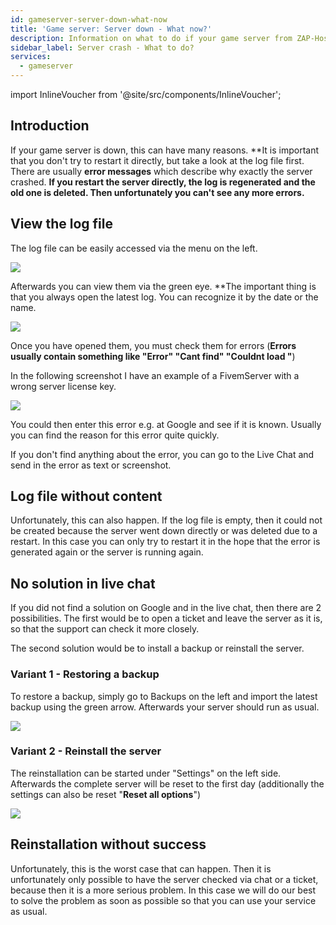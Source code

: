 ```yaml
---
id: gameserver-server-down-what-now
title: 'Game server: Server down - What now?'
description: Information on what to do if your game server from ZAP-Hosting has crashed or is down 
sidebar_label: Server crash - What to do?
services:
  - gameserver
---
```


import InlineVoucher from '@site/src/components/InlineVoucher';

## Introduction

If your game server is down, this can have many reasons. **It is important that you don't try to restart it directly, but take a look at the log file first. There are usually **error messages** which describe why exactly the server crashed. **If you restart the server directly, the log is regenerated and the old one is deleted. Then unfortunately you can't see any more errors.**

<InlineVoucher />

## View the log file

The log file can be easily accessed via the menu on the left.

![](https://screensaver01.zap-hosting.com/index.php/s/rTMjGQPGoijMCXQ/preview)

Afterwards you can view them via the green eye. **The important thing is that you always open the latest log.
You can recognize it by the date or the name.

![](https://screensaver01.zap-hosting.com/index.php/s/Hc4cYQSj3c9Enpi/preview)

Once you have opened them, you must check them for errors (**Errors usually contain something like "Error" "Cant find" "Couldnt load "**)

In the following screenshot I have an example of a FivemServer with a wrong server license key.

![](https://screensaver01.zap-hosting.com/index.php/s/pAwzNkHZBTtHds9/preview)

You could then enter this error e.g. at Google and see if it is known. Usually you can find the reason for this error quite quickly.

If you don't find anything about the error, you can go to the Live Chat and send in the error as text or screenshot.

## Log file without content

Unfortunately, this can also happen. If the log file is empty, then it could not be created because the server went down directly or was deleted due to a restart. In this case you can only try to restart it in the hope that the error is generated again or the server is running again.

## No solution in live chat

If you did not find a solution on Google and in the live chat, then there are 2 possibilities. The first would be to open a ticket and leave the server as it is, so that the support can check it more closely.

The second solution would be to install a backup or reinstall the server.

### Variant 1 - Restoring a backup

To restore a backup, simply go to Backups on the left and import the latest backup using the green arrow. Afterwards your server should run as usual.

![](https://screensaver01.zap-hosting.com/index.php/s/j9C396QXtq8Pytx/preview)

### Variant 2 - Reinstall the server

The reinstallation can be started under "Settings" on the left side. Afterwards the complete server will be reset to the first day (additionally the settings can also be reset "**Reset all options**")

![](https://screensaver01.zap-hosting.com/index.php/s/2edwoTrn3We67SB/preview)

## Reinstallation without success

Unfortunately, this is the worst case that can happen. Then it is unfortunately only possible to have the server checked via chat or a ticket, because then it is a more serious problem. In this case we will do our best to solve the problem as soon as possible so that you can use your service as usual.

<InlineVoucher />
